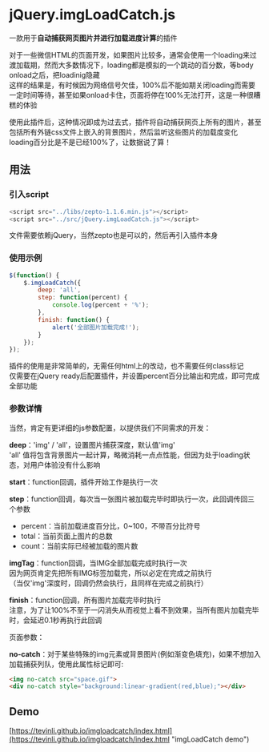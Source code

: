 # jQuery.imgLoadCatch.js

一款用于**自动捕获网页图片并进行加载进度计算**的插件

对于一些微信HTML的页面开发，如果图片比较多，通常会使用一个loading来过渡加载期，然而大多数情况下，loading都是模拟的一个跳动的百分数，等body onload之后，把loadinig隐藏  
这样的结果是，有时候因为网络信号欠佳，100%后不能如期关闭loading而需要一定时间等待，甚至如果onload卡住，页面将停在100%无法打开，这是一种很糟糕的体验

使用此插件后，这种情况即成为过去式，插件将自动捕获网页上所有的图片，甚至包括所有外链css文件上嵌入的背景图片，然后监听这些图片的加载度变化  
loading百分比是不是已经100%了，让数据说了算！


## 用法

### 引入script
```js
<script src="../libs/zepto-1.1.6.min.js"></script>
<script src="../src/jQuery.imgLoadCatch.js"></script>
```

文件需要依赖jQuery，当然zepto也是可以的，然后再引入插件本身

### 使用示例
```js
$(function() {
	$.imgLoadCatch({
		deep: 'all',
		step: function(percent) {
			console.log(percent + '%');
		},
		finish: function() {
			alert('全部图片加载完成!');
		}
	});
});
```

插件的使用是非常简单的，无需任何html上的改动，也不需要任何class标记  
仅需要在jQuery ready后配置插件，并设置percent百分比输出和完成，即可完成全部功能

### 参数详情

当然，肯定有更详细的js参数配置，以提供我们不同需求的开发：

**deep**：'img' / 'all'，设置图片捕获深度，默认值'img'  
'all' 值将包含背景图片一起计算，略微消耗一点点性能，但因为处于loading状态，对用户体验没有什么影响

**start**：function回调，插件开始工作是执行一次

**step**：function回调，每次当一张图片被加载完毕时即执行一次，此回调传回三个参数

- percent：当前加载进度百分比，0~100，不带百分比符号
- total：当前页面上图片的总数
- count：当前实际已经被加载的图片数

**imgTag**：function回调，当IMG全部加载完成时执行一次  
因为网页肯定先把所有IMG标签加载完，所以必定在完成之前执行  
（当仅'img'深度时，回调仍然会执行，且同样在完成之前执行）

**finish**：function回调，所有图片加载完毕时执行  
注意，为了让100%不至于一闪消失从而视觉上看不到效果，当所有图片加载完毕时，会延迟0.1秒再执行此回调

页面参数：

**no-catch**：对于某些特殊的img元素或背景图片(例如渐变色填充)，如果不想加入加载捕获列队，使用此属性标记即可:
```html
<img no-catch src="space.gif">
<div no-catch style="background:linear-gradient(red,blue);"></div>
```

## Demo
[https://tevinli.github.io/imgloadcatch/index.html](https://tevinli.github.io/imgloadcatch/index.html "imgLoadCatch demo")

